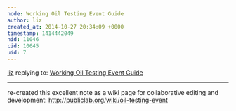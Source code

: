 ```yaml
---
node: Working Oil Testing Event Guide 
author: liz
created_at: 2014-10-27 20:34:09 +0000
timestamp: 1414442049
nid: 11046
cid: 10645
uid: 7
---
```




[liz](../profile/liz) replying to: [Working Oil Testing Event Guide ](../notes/stevie/08-13-2014/working-oil-testing-event-guide)

----
re-created this excellent note as a wiki page for collaborative editing and development: http://publiclab.org/wiki/oil-testing-event